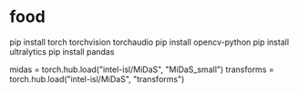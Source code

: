 # food

pip install torch torchvision torchaudio
pip install opencv-python
pip install ultralytics
pip install pandas

midas = torch.hub.load("intel-isl/MiDaS", "MiDaS_small")
transforms = torch.hub.load("intel-isl/MiDaS", "transforms")
